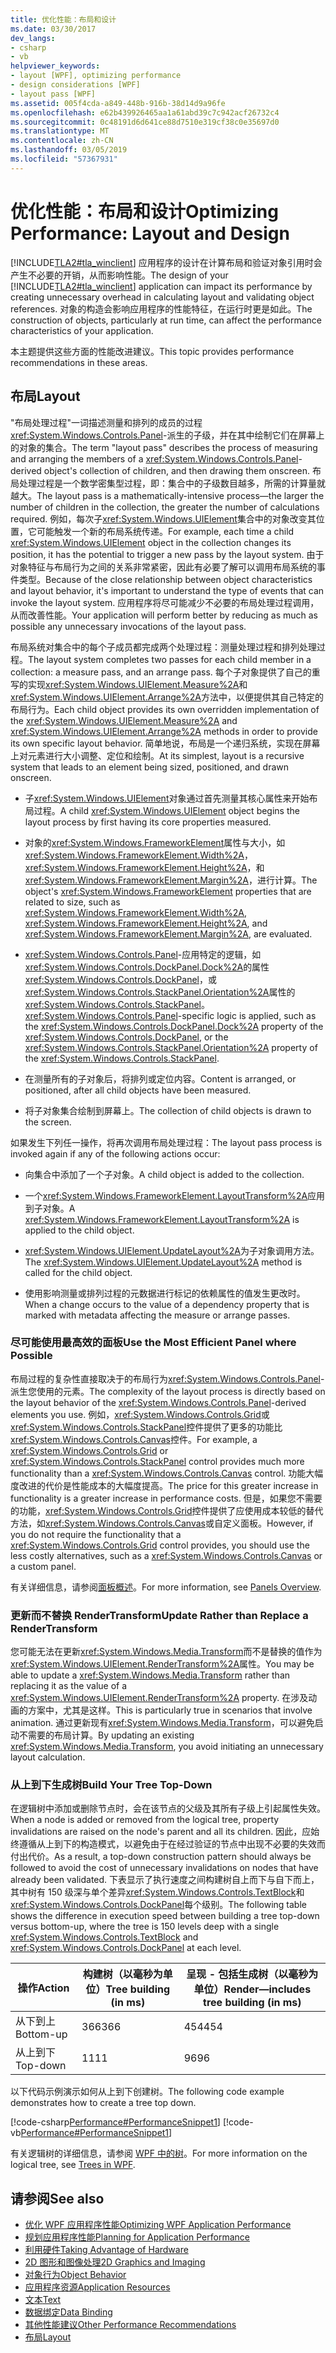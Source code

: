 ```yaml
---
title: 优化性能：布局和设计
ms.date: 03/30/2017
dev_langs:
- csharp
- vb
helpviewer_keywords:
- layout [WPF], optimizing performance
- design considerations [WPF]
- layout pass [WPF]
ms.assetid: 005f4cda-a849-448b-916b-38d14d9a96fe
ms.openlocfilehash: e62b439926465aa1a61abd39c7c942acf26732c4
ms.sourcegitcommit: 0c48191d6d641ce88d7510e319cf38c0e35697d0
ms.translationtype: MT
ms.contentlocale: zh-CN
ms.lasthandoff: 03/05/2019
ms.locfileid: "57367931"
---
```

# <a name="optimizing-performance-layout-and-design"></a><span data-ttu-id="4c20a-102">优化性能：布局和设计</span><span class="sxs-lookup"><span data-stu-id="4c20a-102">Optimizing Performance: Layout and Design</span></span>
<span data-ttu-id="4c20a-103">[!INCLUDE[TLA2#tla_winclient](../../../../includes/tla2sharptla-winclient-md.md)] 应用程序的设计在计算布局和验证对象引用时会产生不必要的开销，从而影响性能。</span><span class="sxs-lookup"><span data-stu-id="4c20a-103">The design of your [!INCLUDE[TLA2#tla_winclient](../../../../includes/tla2sharptla-winclient-md.md)] application can impact its performance by creating unnecessary overhead in calculating layout and validating object references.</span></span> <span data-ttu-id="4c20a-104">对象的构造会影响应用程序的性能特征，在运行时更是如此。</span><span class="sxs-lookup"><span data-stu-id="4c20a-104">The construction of objects, particularly at run time, can affect the performance characteristics of your application.</span></span>  
  
 <span data-ttu-id="4c20a-105">本主题提供这些方面的性能改进建议。</span><span class="sxs-lookup"><span data-stu-id="4c20a-105">This topic provides performance recommendations in these areas.</span></span>  
  
## <a name="layout"></a><span data-ttu-id="4c20a-106">布局</span><span class="sxs-lookup"><span data-stu-id="4c20a-106">Layout</span></span>  
 <span data-ttu-id="4c20a-107">"布局处理过程"一词描述测量和排列的成员的过程<xref:System.Windows.Controls.Panel>-派生的子级，并在其中绘制它们在屏幕上的对象的集合。</span><span class="sxs-lookup"><span data-stu-id="4c20a-107">The term "layout pass" describes the process of measuring and arranging the members of a <xref:System.Windows.Controls.Panel>-derived object's collection of children, and then drawing them onscreen.</span></span> <span data-ttu-id="4c20a-108">布局处理过程是一个数学密集型过程，即：集合中的子级数目越多，所需的计算量就越大。</span><span class="sxs-lookup"><span data-stu-id="4c20a-108">The layout pass is a mathematically-intensive process—the larger the number of children in the collection, the greater the number of calculations required.</span></span> <span data-ttu-id="4c20a-109">例如，每次子<xref:System.Windows.UIElement>集合中的对象改变其位置，它可能触发一个新的布局系统传递。</span><span class="sxs-lookup"><span data-stu-id="4c20a-109">For example, each time a child <xref:System.Windows.UIElement> object in the collection changes its position, it has the potential to trigger a new pass by the layout system.</span></span> <span data-ttu-id="4c20a-110">由于对象特征与布局行为之间的关系非常紧密，因此有必要了解可以调用布局系统的事件类型。</span><span class="sxs-lookup"><span data-stu-id="4c20a-110">Because of the close relationship between object characteristics and layout behavior, it's important to understand the type of events that can invoke the layout system.</span></span> <span data-ttu-id="4c20a-111">应用程序将尽可能减少不必要的布局处理过程调用，从而改善性能。</span><span class="sxs-lookup"><span data-stu-id="4c20a-111">Your application will perform better by reducing as much as possible any unnecessary invocations of the layout pass.</span></span>  
  
 <span data-ttu-id="4c20a-112">布局系统对集合中的每个子成员都完成两个处理过程：测量处理过程和排列处理过程。</span><span class="sxs-lookup"><span data-stu-id="4c20a-112">The layout system completes two passes for each child member in a collection: a measure pass, and an arrange pass.</span></span> <span data-ttu-id="4c20a-113">每个子对象提供了自己的重写的实现<xref:System.Windows.UIElement.Measure%2A>和<xref:System.Windows.UIElement.Arrange%2A>方法中，以便提供其自己特定的布局行为。</span><span class="sxs-lookup"><span data-stu-id="4c20a-113">Each child object provides its own overridden implementation of the <xref:System.Windows.UIElement.Measure%2A> and <xref:System.Windows.UIElement.Arrange%2A> methods in order to provide its own specific layout behavior.</span></span> <span data-ttu-id="4c20a-114">简单地说，布局是一个递归系统，实现在屏幕上对元素进行大小调整、定位和绘制。</span><span class="sxs-lookup"><span data-stu-id="4c20a-114">At its simplest, layout is a recursive system that leads to an element being sized, positioned, and drawn onscreen.</span></span>  
  
-   <span data-ttu-id="4c20a-115">子<xref:System.Windows.UIElement>对象通过首先测量其核心属性来开始布局过程。</span><span class="sxs-lookup"><span data-stu-id="4c20a-115">A child <xref:System.Windows.UIElement> object begins the layout process by first having its core properties measured.</span></span>  
  
-   <span data-ttu-id="4c20a-116">对象的<xref:System.Windows.FrameworkElement>属性与大小，如<xref:System.Windows.FrameworkElement.Width%2A>， <xref:System.Windows.FrameworkElement.Height%2A>，和<xref:System.Windows.FrameworkElement.Margin%2A>，进行计算。</span><span class="sxs-lookup"><span data-stu-id="4c20a-116">The object's <xref:System.Windows.FrameworkElement> properties that are related to size, such as <xref:System.Windows.FrameworkElement.Width%2A>, <xref:System.Windows.FrameworkElement.Height%2A>, and <xref:System.Windows.FrameworkElement.Margin%2A>, are evaluated.</span></span>  
  
-   <span data-ttu-id="4c20a-117"><xref:System.Windows.Controls.Panel>-应用特定的逻辑，如<xref:System.Windows.Controls.DockPanel.Dock%2A>的属性<xref:System.Windows.Controls.DockPanel>，或<xref:System.Windows.Controls.StackPanel.Orientation%2A>属性的<xref:System.Windows.Controls.StackPanel>。</span><span class="sxs-lookup"><span data-stu-id="4c20a-117"><xref:System.Windows.Controls.Panel>-specific logic is applied, such as the <xref:System.Windows.Controls.DockPanel.Dock%2A> property of the <xref:System.Windows.Controls.DockPanel>, or the <xref:System.Windows.Controls.StackPanel.Orientation%2A> property of the <xref:System.Windows.Controls.StackPanel>.</span></span>  
  
-   <span data-ttu-id="4c20a-118">在测量所有的子对象后，将排列或定位内容。</span><span class="sxs-lookup"><span data-stu-id="4c20a-118">Content is arranged, or positioned, after all child objects have been measured.</span></span>  
  
-   <span data-ttu-id="4c20a-119">将子对象集合绘制到屏幕上。</span><span class="sxs-lookup"><span data-stu-id="4c20a-119">The collection of child objects is drawn to the screen.</span></span>  
  
 <span data-ttu-id="4c20a-120">如果发生下列任一操作，将再次调用布局处理过程：</span><span class="sxs-lookup"><span data-stu-id="4c20a-120">The layout pass process is invoked again if any of the following actions occur:</span></span>  
  
-   <span data-ttu-id="4c20a-121">向集合中添加了一个子对象。</span><span class="sxs-lookup"><span data-stu-id="4c20a-121">A child object is added to the collection.</span></span>  
  
-   <span data-ttu-id="4c20a-122">一个<xref:System.Windows.FrameworkElement.LayoutTransform%2A>应用到子对象。</span><span class="sxs-lookup"><span data-stu-id="4c20a-122">A <xref:System.Windows.FrameworkElement.LayoutTransform%2A> is applied to the child object.</span></span>  
  
-   <span data-ttu-id="4c20a-123"><xref:System.Windows.UIElement.UpdateLayout%2A>为子对象调用方法。</span><span class="sxs-lookup"><span data-stu-id="4c20a-123">The <xref:System.Windows.UIElement.UpdateLayout%2A> method is called for the child object.</span></span>  
  
-   <span data-ttu-id="4c20a-124">使用影响测量或排列过程的元数据进行标记的依赖属性的值发生更改时。</span><span class="sxs-lookup"><span data-stu-id="4c20a-124">When a change occurs to the value of a dependency property that is marked with metadata affecting the measure or arrange passes.</span></span>  
  
### <a name="use-the-most-efficient-panel-where-possible"></a><span data-ttu-id="4c20a-125">尽可能使用最高效的面板</span><span class="sxs-lookup"><span data-stu-id="4c20a-125">Use the Most Efficient Panel where Possible</span></span>  
 <span data-ttu-id="4c20a-126">布局过程的复杂性直接取决于的布局行为<xref:System.Windows.Controls.Panel>-派生您使用的元素。</span><span class="sxs-lookup"><span data-stu-id="4c20a-126">The complexity of the layout process is directly based on the layout behavior of the <xref:System.Windows.Controls.Panel>-derived elements you use.</span></span> <span data-ttu-id="4c20a-127">例如，<xref:System.Windows.Controls.Grid>或<xref:System.Windows.Controls.StackPanel>控件提供了更多的功能比<xref:System.Windows.Controls.Canvas>控件。</span><span class="sxs-lookup"><span data-stu-id="4c20a-127">For example, a <xref:System.Windows.Controls.Grid> or <xref:System.Windows.Controls.StackPanel> control provides much more functionality than a <xref:System.Windows.Controls.Canvas> control.</span></span> <span data-ttu-id="4c20a-128">功能大幅度改进的代价是性能成本的大幅度提高。</span><span class="sxs-lookup"><span data-stu-id="4c20a-128">The price for this greater increase in functionality is a greater increase in performance costs.</span></span> <span data-ttu-id="4c20a-129">但是，如果您不需要的功能，<xref:System.Windows.Controls.Grid>控件提供了应使用成本较低的替代方法，如<xref:System.Windows.Controls.Canvas>或自定义面板。</span><span class="sxs-lookup"><span data-stu-id="4c20a-129">However, if you do not require the functionality that a <xref:System.Windows.Controls.Grid> control provides, you should use the less costly alternatives, such as a <xref:System.Windows.Controls.Canvas> or a custom panel.</span></span>  
  
 <span data-ttu-id="4c20a-130">有关详细信息，请参阅[面板概述](../controls/panels-overview.md)。</span><span class="sxs-lookup"><span data-stu-id="4c20a-130">For more information, see [Panels Overview](../controls/panels-overview.md).</span></span>  
  
### <a name="update-rather-than-replace-a-rendertransform"></a><span data-ttu-id="4c20a-131">更新而不替换 RenderTransform</span><span class="sxs-lookup"><span data-stu-id="4c20a-131">Update Rather than Replace a RenderTransform</span></span>  
 <span data-ttu-id="4c20a-132">您可能无法在更新<xref:System.Windows.Media.Transform>而不是替换的值作为<xref:System.Windows.UIElement.RenderTransform%2A>属性。</span><span class="sxs-lookup"><span data-stu-id="4c20a-132">You may be able to update a <xref:System.Windows.Media.Transform> rather than replacing it as the value of a <xref:System.Windows.UIElement.RenderTransform%2A> property.</span></span> <span data-ttu-id="4c20a-133">在涉及动画的方案中，尤其是这样。</span><span class="sxs-lookup"><span data-stu-id="4c20a-133">This is particularly true in scenarios that involve animation.</span></span> <span data-ttu-id="4c20a-134">通过更新现有<xref:System.Windows.Media.Transform>，可以避免启动不需要的布局计算。</span><span class="sxs-lookup"><span data-stu-id="4c20a-134">By updating an existing <xref:System.Windows.Media.Transform>, you avoid initiating an unnecessary layout calculation.</span></span>  
  
### <a name="build-your-tree-top-down"></a><span data-ttu-id="4c20a-135">从上到下生成树</span><span class="sxs-lookup"><span data-stu-id="4c20a-135">Build Your Tree Top-Down</span></span>  
 <span data-ttu-id="4c20a-136">在逻辑树中添加或删除节点时，会在该节点的父级及其所有子级上引起属性失效。</span><span class="sxs-lookup"><span data-stu-id="4c20a-136">When a node is added or removed from the logical tree, property invalidations are raised on the node's parent and all its children.</span></span> <span data-ttu-id="4c20a-137">因此，应始终遵循从上到下的构造模式，以避免由于在经过验证的节点中出现不必要的失效而付出代价。</span><span class="sxs-lookup"><span data-stu-id="4c20a-137">As a result, a top-down construction pattern should always be followed to avoid the cost of unnecessary invalidations on nodes that have already been validated.</span></span> <span data-ttu-id="4c20a-138">下表显示了执行速度之间构建树自上而下与自下而上，其中树有 150 级深与单个差异<xref:System.Windows.Controls.TextBlock>和<xref:System.Windows.Controls.DockPanel>每个级别。</span><span class="sxs-lookup"><span data-stu-id="4c20a-138">The following table shows the difference in execution speed between building a tree top-down versus bottom-up, where the tree is 150 levels deep with a single <xref:System.Windows.Controls.TextBlock> and <xref:System.Windows.Controls.DockPanel> at each level.</span></span>  
  
|<span data-ttu-id="4c20a-139">**操作**</span><span class="sxs-lookup"><span data-stu-id="4c20a-139">**Action**</span></span>|<span data-ttu-id="4c20a-140">**构建树（以毫秒为单位）**</span><span class="sxs-lookup"><span data-stu-id="4c20a-140">**Tree building (in ms)**</span></span>|<span data-ttu-id="4c20a-141">**呈现 - 包括生成树（以毫秒为单位）**</span><span class="sxs-lookup"><span data-stu-id="4c20a-141">**Render—includes tree building (in ms)**</span></span>|  
|----------------|---------------------------------|-------------------------------------------------|  
|<span data-ttu-id="4c20a-142">从下到上</span><span class="sxs-lookup"><span data-stu-id="4c20a-142">Bottom-up</span></span>|<span data-ttu-id="4c20a-143">366</span><span class="sxs-lookup"><span data-stu-id="4c20a-143">366</span></span>|<span data-ttu-id="4c20a-144">454</span><span class="sxs-lookup"><span data-stu-id="4c20a-144">454</span></span>|  
|<span data-ttu-id="4c20a-145">从上到下</span><span class="sxs-lookup"><span data-stu-id="4c20a-145">Top-down</span></span>|<span data-ttu-id="4c20a-146">11</span><span class="sxs-lookup"><span data-stu-id="4c20a-146">11</span></span>|<span data-ttu-id="4c20a-147">96</span><span class="sxs-lookup"><span data-stu-id="4c20a-147">96</span></span>|  
  
 <span data-ttu-id="4c20a-148">以下代码示例演示如何从上到下创建树。</span><span class="sxs-lookup"><span data-stu-id="4c20a-148">The following code example demonstrates how to create a tree top down.</span></span>  
  
 [!code-csharp[Performance#PerformanceSnippet1](~/samples/snippets/csharp/VS_Snippets_Wpf/Performance/CSharp/Window1.xaml.cs#performancesnippet1)]
 [!code-vb[Performance#PerformanceSnippet1](~/samples/snippets/visualbasic/VS_Snippets_Wpf/Performance/visualbasic/window1.xaml.vb#performancesnippet1)]  
  
 <span data-ttu-id="4c20a-149">有关逻辑树的详细信息，请参阅 [WPF 中的树](trees-in-wpf.md)。</span><span class="sxs-lookup"><span data-stu-id="4c20a-149">For more information on the logical tree, see [Trees in WPF](trees-in-wpf.md).</span></span>  
  
## <a name="see-also"></a><span data-ttu-id="4c20a-150">请参阅</span><span class="sxs-lookup"><span data-stu-id="4c20a-150">See also</span></span>
- [<span data-ttu-id="4c20a-151">优化 WPF 应用程序性能</span><span class="sxs-lookup"><span data-stu-id="4c20a-151">Optimizing WPF Application Performance</span></span>](optimizing-wpf-application-performance.md)
- [<span data-ttu-id="4c20a-152">规划应用程序性能</span><span class="sxs-lookup"><span data-stu-id="4c20a-152">Planning for Application Performance</span></span>](planning-for-application-performance.md)
- [<span data-ttu-id="4c20a-153">利用硬件</span><span class="sxs-lookup"><span data-stu-id="4c20a-153">Taking Advantage of Hardware</span></span>](optimizing-performance-taking-advantage-of-hardware.md)
- [<span data-ttu-id="4c20a-154">2D 图形和图像处理</span><span class="sxs-lookup"><span data-stu-id="4c20a-154">2D Graphics and Imaging</span></span>](optimizing-performance-2d-graphics-and-imaging.md)
- [<span data-ttu-id="4c20a-155">对象行为</span><span class="sxs-lookup"><span data-stu-id="4c20a-155">Object Behavior</span></span>](optimizing-performance-object-behavior.md)
- [<span data-ttu-id="4c20a-156">应用程序资源</span><span class="sxs-lookup"><span data-stu-id="4c20a-156">Application Resources</span></span>](optimizing-performance-application-resources.md)
- [<span data-ttu-id="4c20a-157">文本</span><span class="sxs-lookup"><span data-stu-id="4c20a-157">Text</span></span>](optimizing-performance-text.md)
- [<span data-ttu-id="4c20a-158">数据绑定</span><span class="sxs-lookup"><span data-stu-id="4c20a-158">Data Binding</span></span>](optimizing-performance-data-binding.md)
- [<span data-ttu-id="4c20a-159">其他性能建议</span><span class="sxs-lookup"><span data-stu-id="4c20a-159">Other Performance Recommendations</span></span>](optimizing-performance-other-recommendations.md)
- [<span data-ttu-id="4c20a-160">布局</span><span class="sxs-lookup"><span data-stu-id="4c20a-160">Layout</span></span>](layout.md)
